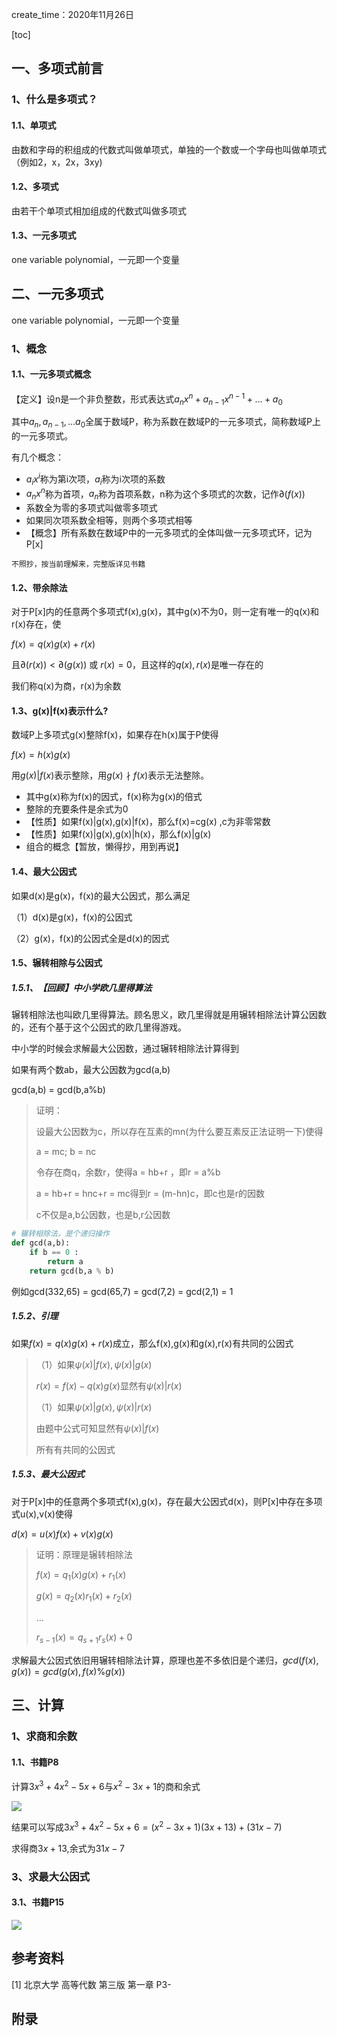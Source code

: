 create_time：2020年11月26日

[toc]



## 一、多项式前言

### 1、什么是多项式？

#### 1.1、单项式

由数和字母的积组成的代数式叫做单项式，单独的一个数或一个字母也叫做单项式（例如2，x，2x，3xy)

#### 1.2、多项式

由若干个单项式相加组成的代数式叫做多项式

#### 1.3、一元多项式

one variable polynomial，一元即一个变量



## 二、一元多项式

one variable polynomial，一元即一个变量

### 1、概念

#### 1.1、一元多项式概念

【定义】设n是一个非负整数，形式表达式$a_nx^n +a_{n-1}x^{n-1} + ...+ a_0$

其中$a_n,a_{n-1},...a_0$全属于数域P，称为系数在数域P的一元多项式，简称数域P上的一元多项式。

有几个概念：

* $a_ix^i$称为第i次项，$a_i$称为i次项的系数
* $a_nx^n$称为首项，$a_n$称为首项系数，n称为这个多项式的次数，记作$\partial(f(x))$
* 系数全为零的多项式叫做零多项式
* 如果同次项系数全相等，则两个多项式相等
* 【概念】所有系数在数域P中的一元多项式的全体叫做一元多项式环，记为P[x]

`不照抄，按当前理解来，完整版详见书籍`

#### 1.2、带余除法

对于P[x]内的任意两个多项式f(x),g(x)，其中g(x)不为0，则一定有唯一的q(x)和r(x)存在，使

$f(x) = q(x)g(x) + r(x)$

且$\partial(r(x))<\partial(g(x))$ 或 $r(x)=0$，且这样的$q(x),r(x)$是唯一存在的

我们称q(x)为商，r(x)为余数

#### 1.3、g(x)|f(x)表示什么?

数域P上多项式g(x)整除f(x)，如果存在h(x)属于P使得

$f(x) = h(x)g(x)$

用$g(x)|f(x)$表示整除，用$g(x)\nmid f(x)$表示无法整除。

* 其中g(x)称为f(x)的因式，f(x)称为g(x)的倍式
* 整除的充要条件是余式为0
* 【性质】如果f(x)|g(x),g(x)|f(x)，那么f(x)=cg(x)  ,c为非零常数
* 【性质】如果f(x)|g(x),g(x)|h(x)，那么f(x)|g(x)
* 组合的概念【暂放，懒得抄，用到再说】

#### 1.4、最大公因式

如果d(x)是g(x)，f(x)的最大公因式，那么满足

（1）d(x)是g(x)，f(x)的公因式

（2）g(x)，f(x)的公因式全是d(x)的因式



#### 1.5、辗转相除与公因式

##### 1.5.1、【回顾】中小学欧几里得算法

辗转相除法也叫欧几里得算法。顾名思义，欧几里得就是用辗转相除法计算公因数的，还有个基于这个公因式的欧几里得游戏。

中小学的时候会求解最大公因数，通过辗转相除法计算得到

如果有两个数ab，最大公因数为gcd(a,b)

gcd(a,b) = gcd(b,a%b)

>  证明：
>
> 设最大公因数为c，所以存在互素的mn(为什么要互素反正法证明一下)使得
>
> a = mc; b = nc
>
> 令存在商q，余数r，使得a = hb+r ，即r = a%b
>
> a = hb+r = hnc+r = mc得到r = (m-hn)c，即c也是r的因数
>
> c不仅是a,b公因数，也是b,r公因数



```python
# 辗转相除法，是个递归操作
def gcd(a,b):
    if b == 0 : 
        return a
    return gcd(b,a % b)
```

例如gcd(332,65) = gcd(65,7) = gcd(7,2) = gcd(2,1) = 1



##### 1.5.2、引理

如果$f(x) = q(x)g(x) + r(x)$成立，那么f(x),g(x)和g(x),r(x)有共同的公因式

> （1）如果$\psi(x)|f(x),\psi(x)|g(x)$
>
> $r(x) = f(x)-q(x)g(x)$显然有$\psi(x)|r(x)$
>
> （1）如果$\psi(x)|g(x),\psi(x)|r(x)$
>
> 由题中公式可知显然有$\psi(x)|f(x)$
>
> 所有有共同的公因式



##### 1.5.3、最大公因式

对于P[x]中的任意两个多项式f(x),g(x)，存在最大公因式d(x)，则P[x]中存在多项式u(x),v(x)使得

$d(x) = u(x)f(x) + v(x)g(x)$

> 证明：原理是辗转相除法
>
> $f(x) = q_1(x)g(x)+r_1(x)$
>
> $g(x) = q_2(x)r_1(x)+r_2(x)$
>
> ...
>
> $r_{s-1}(x) = q_{s+1}r_s(x)+0$

求解最大公因式依旧用辗转相除法计算，原理也差不多依旧是个递归，$gcd(f(x),g(x)) = gcd(g(x),f(x)\%g(x))$



## 三、计算

### 1、求商和余数

#### 1.1、书籍P8

计算$3x^3 +4x^2-5x+6$与$x^2-3x+1$的商和余式

![](C:\Users\lalalala\2020project\math\高等代数\images\多项式除法.JPG)

结果可以写成$3x^3 +4x^2-5x+6 = (x^2-3x+1)(3x+13) + (31x-7)$

求得商$3x+13$,余式为$31x-7$



### 3、求最大公因式

#### 3.1、书籍P15

![](C:\Users\lalalala\2020project\math\高等代数\images\辗转相除法例题.JPG)





## 参考资料

[1] 北京大学 高等代数 第三版 第一章 P3-



## 附录

